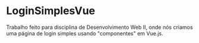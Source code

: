 # LoginSimplesVue

Trabalho feito para disciplina de Desenvolvimento Web II, onde nós criamos uma página de login simples usando "componentes" em Vue.js.